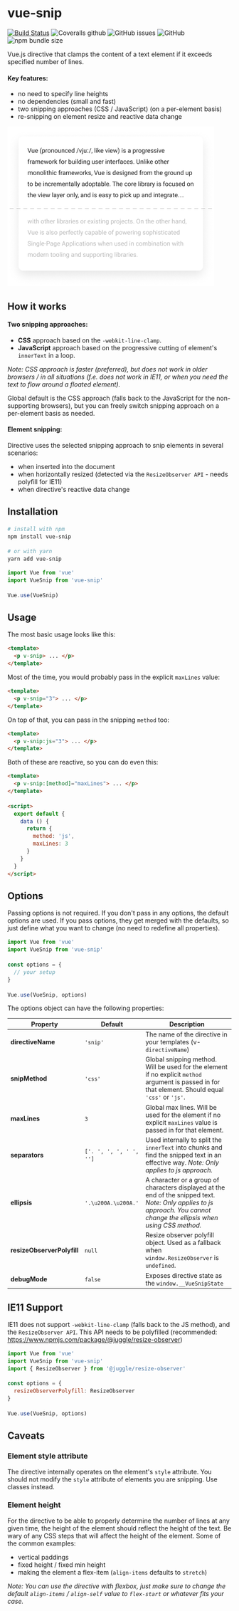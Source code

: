 # vue-snip

[![Build Status](https://travis-ci.org/ajobi/vue-snip.svg?branch=master)](https://travis-ci.org/ajobi/vue-snip)
![Coveralls github](https://img.shields.io/coveralls/github/ajobi/vue-snip)
![GitHub issues](https://img.shields.io/github/issues/ajobi/vue-snip)
![GitHub](https://img.shields.io/github/license/ajobi/vue-snip)
![npm bundle size](https://img.shields.io/bundlephobia/minzip/vue-snip)

Vue.js directive that clamps the content of a text element if it exceeds specified number of lines.

#### Key features:
* no need to specify line heights
* no dependencies (small and fast)
* two snipping approaches (CSS / JavaScript) (on a per-element basis)
* re-snipping on element resize and reactive data change

![](assets/illustration.png)

## How it works

#### Two snipping approaches:
- **CSS** approach based on the `-webkit-line-clamp`.
- **JavaScript** approach based on the progressive cutting of element's `innerText` in a loop.

*Note: CSS approach is faster (preferred), but does not work in older browsers / in all situations (f.e. does not work in IE11, or when you need the text to flow around a floated element).*

Global default is the CSS approach (falls back to the JavaScript for the non-supporting browsers), but you can freely switch snipping approach on a per-element basis as needed.

#### Element snipping:
Directive uses the selected snipping approach to snip elements in several scenarios:

* when inserted into the document
* when horizontally resized (detected via the `ResizeObserver API` - needs polyfill for IE11)
* when directive's reactive data change

## Installation

``` bash
# install with npm
npm install vue-snip

# or with yarn
yarn add vue-snip
```

``` javascript
import Vue from 'vue'
import VueSnip from 'vue-snip'

Vue.use(VueSnip)
```

## Usage

The most basic usage looks like this:

``` html
<template>
  <p v-snip> ... </p>
</template>
```

Most of the time, you would probably pass in the explicit `maxLines` value:

``` html
<template>
  <p v-snip="3"> ... </p>
</template>
```

On top of that, you can pass in the snipping `method` too:

``` html
<template>
  <p v-snip:js="3"> ... </p>
</template>
```

Both of these are reactive, so you can do even this:

``` html
<template>
  <p v-snip:[method]="maxLines"> ... </p>
</template>

<script>
  export default {
    data () {
      return {
        method: 'js',
        maxLines: 3
      }
    }
  }
</script>
```

## Options

Passing options is not required. If you don't pass in any options, the default options are used. If you pass options, they get merged with the defaults, so just define what you want to change (no need to redefine all properties).

``` javascript
import Vue from 'vue'
import VueSnip from 'vue-snip'

const options = {
  // your setup
}

Vue.use(VueSnip, options)
```

The options object can have the following properties:

| Property | Default | Description |
| --- | --- | --- |
| **directiveName** | `'snip'` | The name of the directive in your templates (v-`directiveName`) |
| **snipMethod** | `'css'` | Global snipping method. Will be used for the element if no explicit `method` argument is passed in for that element. Should equal `'css'` or `'js'`. |
| **maxLines** | `3` | Global max lines. Will be used for the element if no explicit `maxLines` value is passed in for that element. |
| **separators** | `['. ', ', ', ' ', '']` | Used internally to split the `innerText` into chunks and find the snipped text in an effective way. *Note: Only applies to js approach.* |
| **ellipsis** | `'.\u200A.\u200A.'` | A character or a group of characters displayed at the end of the snipped text. *Note: Only applies to js approach. You cannot change the ellipsis when using CSS method.* |
| **resizeObserverPolyfill** | `null` | Resize observer polyfill object. Used as a fallback when `window.ResizeObserver` is `undefined`. |
| **debugMode** | `false` | Exposes directive state as the `window.__VueSnipState` |

## IE11 Support

IE11 does not support `-webkit-line-clamp` (falls back to the JS method), and the `ResizeObserver API`. This API needs to be polyfilled (recommended: https://www.npmjs.com/package/@juggle/resize-observer)

``` javascript
import Vue from 'vue'
import VueSnip from 'vue-snip'
import { ResizeObserver } from '@juggle/resize-observer'

const options = {
  resizeObserverPolyfill: ResizeObserver
}

Vue.use(VueSnip, options)
```


## Caveats

### Element style attribute

The directive internally operates on the element's `style` attribute. You should not modify the `style` attribute of elements you are snipping. Use classes instead.

### Element height

For the directive to be able to properly determine the number of lines at any given time, the height of the element should reflect the height of the text. Be wary of any CSS steps that will affect the height of the element. Some of the common examples:
* vertical paddings
* fixed height / fixed min height
* making the element a flex-item (`align-items` defaults to `stretch`)

*Note: You can use the directive with flexbox, just make sure to change the default `align-items` / `align-self` value to `flex-start` or whatever fits your case.*
